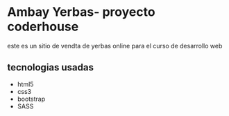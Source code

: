 <h1> Ambay Yerbas- proyecto coderhouse</h1>
<p> este es un sitio de vendta de yerbas online para el curso de desarrollo web</p>

<h2>tecnologias usadas</h2>
<ul>
    <li>html5</li>
    <li>css3</li>
    <li>bootstrap</li>
    <li>SASS</li>
</ul>